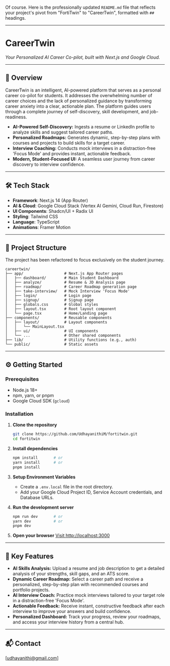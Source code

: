 Of course. Here is the professionally updated `README.md` file that reflects your project's pivot from "FortiTwin" to "CareerTwin", formatted with `##` headings.

-----

## 

# CareerTwin

*Your Personalized AI Career Co-pilot, built with Next.js and Google Cloud.*

-----

## 🚀 Overview

CareerTwin is an intelligent, AI-powered platform that serves as a personal career co-pilot for students. It addresses the overwhelming number of career choices and the lack of personalized guidance by transforming career anxiety into a clear, actionable plan. The platform guides users through a complete journey of self-discovery, skill development, and job-readiness.

  - **AI-Powered Self-Discovery:** Ingests a resume or LinkedIn profile to analyze skills and suggest tailored career paths.
  - **Personalized Roadmaps:** Generates dynamic, step-by-step plans with courses and projects to build skills for a target career.
  - **Interview Coaching:** Conducts mock interviews in a distraction-free 'Focus Mode' and provides instant, actionable feedback.
  - **Modern, Student-Focused UI:** A seamless user journey from career discovery to interview confidence.

-----

## 🛠️ Tech Stack

  - **Framework**: Next.js 14 (App Router)
  - **AI & Cloud**: Google Cloud Stack (Vertex AI Gemini, Cloud Run, Firestore)
  - **UI Components**: Shadcn/UI + Radix UI
  - **Styling**: Tailwind CSS
  - **Language**: TypeScript
  - **Animations**: Framer Motion

-----

## 🧱 Project Structure

The project has been refactored to focus exclusively on the student journey.

```
careertwin/
├── app/                  # Next.js App Router pages
│   ├── dashboard/        # Main Student Dashboard
│   ├── analyze/          # Resume & JD Analysis page
│   ├── roadmap/          # Career Roadmap generation page
│   ├── take-interview/   # Mock Interview 'Focus Mode'
│   ├── login/            # Login page
│   ├── signup/           # Signup page
│   ├── globals.css       # Global styles
│   ├── layout.tsx        # Root layout component
│   └── page.tsx          # Home/Landing page
├── components/           # Reusable components
│   ├── layout/           # Layout components
│   │   └── MainLayout.tsx
│   ├── ui/               # UI components
│   └── ...               # Other shared components
├── lib/                  # Utility functions (e.g., auth)
└── public/               # Static assets
```

-----

## ⚙️ Getting Started

### Prerequisites

  - Node.js 18+
  - npm, yarn, or pnpm
  - Google Cloud SDK (`gcloud`)

### Installation

1.  **Clone the repository**

    ```bash
    git clone https://github.com/UdhayanithiM/fortitwin.git
    cd fortitwin
    ```

2.  **Install dependencies**

    ```bash
    npm install       # or
    yarn install      # or
    pnpm install
    ```

3.  **Setup Environment Variables**

      - Create a `.env.local` file in the root directory.
      - Add your Google Cloud Project ID, Service Account credentials, and Database URLs.

4.  **Run the development server**

    ```bash
    npm run dev       # or
    yarn dev          # or
    pnpm dev
    ```

5.  **Open your browser**
    [Visit http://localhost:3000](https://www.google.com/search?q=http://localhost:3000)

-----

## 🎯 Key Features

  - **AI Skills Analysis:** Upload a resume and job description to get a detailed analysis of your strengths, skill gaps, and an ATS score.
  - **Dynamic Career Roadmap:** Select a career path and receive a personalized, step-by-step plan with recommended courses and portfolio projects.
  - **AI Interview Coach:** Practice mock interviews tailored to your target role in a distraction-free 'Focus Mode'.
  - **Actionable Feedback:** Receive instant, constructive feedback after each interview to improve your answers and build confidence.
  - **Personalized Dashboard:** Track your progress, review your roadmaps, and access your interview history from a central hub.

-----

## 📬 Contact
[udhayanithi@gmail.com]
